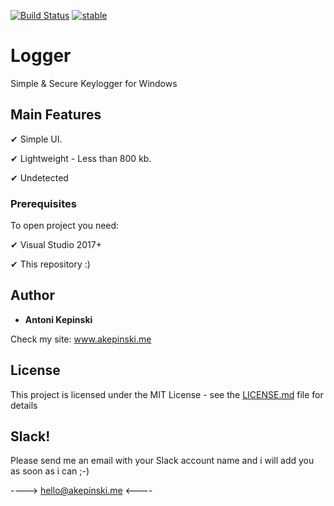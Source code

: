 [![Build Status](https://travis-ci.org/xxczaki/logger.svg?branch=master)](https://travis-ci.org/xxczaki/logger)
[![stable](http://badges.github.io/stability-badges/dist/stable.svg)](http://github.com/badges/stability-badges)

# Logger

Simple & Secure Keylogger for Windows

## Main Features

✔ Simple UI.

✔ Lightweight - Less than 800 kb.

✔ Undetected

### Prerequisites

To open project you need:

✔ Visual Studio 2017+

✔ This repository :)
 
## Author

* **Antoni Kepinski**  

Check my site: www.akepinski.me

## License

This project is licensed under the MIT License - see the [LICENSE.md](LICENSE.md) file for details

## Slack!

Please send me an email with your Slack account name and i will add you as soon as i can ;-)

----> hello@akepinski.me <----


 
